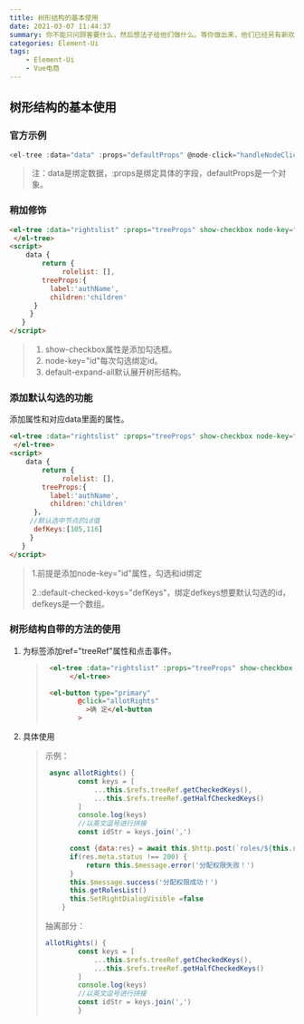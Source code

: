 ```yaml
---
title: 树形结构的基本使用
date: 2021-03-07 11:44:37
summary: 你不能只问顾客要什么，然后想法子给他们做什么。等你做出来，他们已经另有新欢了。
categories: Element-Ui
tags:
	- Element-Ui
	- Vue电商
---
```


## 树形结构的基本使用

### 官方示例

```js
<el-tree :data="data" :props="defaultProps" @node-click="handleNodeClick"></el-tree>
```

> 注：data是绑定数据，:props是绑定具体的字段，defaultProps是一个对象。

### 稍加修饰

```html
<el-tree :data="rightslist" :props="treeProps" show-checkbox node-key="id" default-expand-all>
 </el-tree>
<script>
    data {
        return {
             rolelist: [],
        treeProps:{
          label:'authName',
          children:'children'
      }
     }
   }
</script>
```

> 1. show-checkbox属性是添加勾选框。
> 2. node-key="id"每次勾选绑定id。
> 3. default-expand-all默认展开树形结构。

### 添加默认勾选的功能

添加属性和对应data里面的属性。

```html
<el-tree :data="rightslist" :props="treeProps" show-checkbox node-key="id" default-expand-all :default-checked-keys="defKeys">
 </el-tree>
<script>
    data {
        return {
             rolelist: [],
        treeProps:{
          label:'authName',
          children:'children'
      }，
     //默认选中节点的id值
      defKeys:[105,116]
     }
   }
</script>
```

> 1.前提是添加node-key="id"属性，勾选和id绑定
>
> 2.:default-checked-keys="defKeys"，绑定defkeys想要默认勾选的id，defkeys是一个数组。

### 树形结构自带的方法的使用

1. 为标签添加ref="treeRef"属性和点击事件。

   > ```html
   >  <el-tree :data="rightslist" :props="treeProps" show-checkbox node-key="id" default-expand-all :default-checked-keys="defKeys" ref="treeRef">
   >       </el-tree>
   > ```
   >
   > ```html
   >  <el-button type="primary" 
   >         @click="allotRights"
   >           >确 定</el-button
   >         >
   > ```

2. 具体使用

   > 示例：
   >
   > ```js
   >  async allotRights() {
   >         const keys = [
   >             ...this.$refs.treeRef.getCheckedKeys(),
   >             ...this.$refs.treeRef.getHalfCheckedKeys()
   >         ]
   >         console.log(keys)
   >         //以英文逗号进行拼接
   >         const idStr = keys.join(',')
   > 
   >       const {data:res} = await this.$http.post(`roles/${this.roleId}/rights`,{rids:idStr})
   >       if(res.meta.status !== 200) {
   >           return this.$message.error('分配权限失败！')
   >       }
   >       this.$message.success('分配权限成功！')
   >       this.getRolesList()
   >       this.SetRightDialogVisible =false
   >     }
   > ```
   >
   > 抽离部分：
   >
   > ```js
   > allotRights() {
   >         const keys = [
   >             ...this.$refs.treeRef.getCheckedKeys(),
   >             ...this.$refs.treeRef.getHalfCheckedKeys()
   >         ]
   >         console.log(keys)
   >         //以英文逗号进行拼接
   >         const idStr = keys.join(',')
   >         }
   > ```

   



